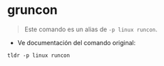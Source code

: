 # gruncon

> Este comando es un alias de `-p linux runcon`.

- Ve documentación del comando original:

`tldr -p linux runcon`

